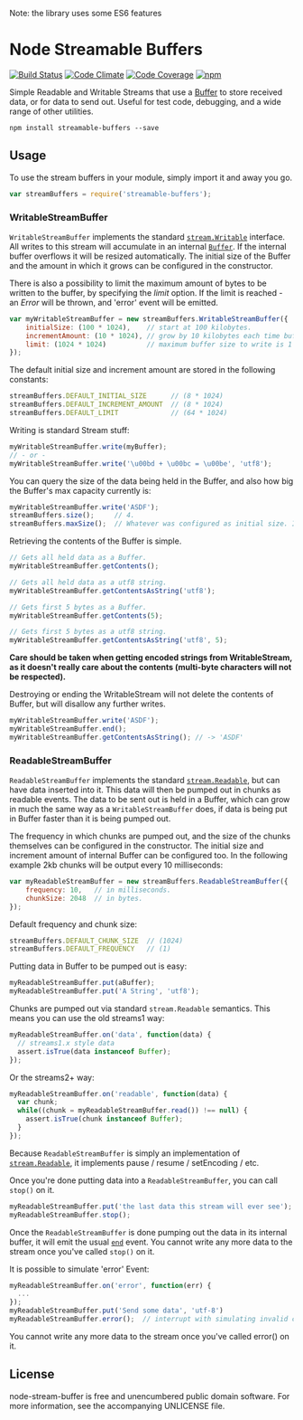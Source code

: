 Note: the library uses some ES6 features

# Node Streamable Buffers

[![Build Status][badge-travis-img]][badge-travis-url]
[![Code Climate][badge-climate-img]][badge-climate-url]
[![Code Coverage][badge-coverage-img]][badge-coverage-url]
[![npm][badge-npm-img]][badge-npm-url]

Simple Readable and Writable Streams that use a [Buffer][node-buffer-docs] to store received data, or for data to send out. Useful for test code, debugging, and a wide range of other utilities.

```
npm install streamable-buffers --save
```

## Usage

To use the stream buffers in your module, simply import it and away you go.

```js
var streamBuffers = require('streamable-buffers');
```

### WritableStreamBuffer

`WritableStreamBuffer` implements the standard [`stream.Writable`](https://nodejs.org/api/stream.html#stream_class_stream_writable) interface. All writes to this stream will accumulate in an internal [`Buffer`](https://nodejs.org/api/buffer.html). If the internal buffer overflows it will be resized automatically. The initial size of the Buffer and the amount in which it grows can be configured in the constructor.

There is also a possibility to limit the maximum amount of bytes to be written to the buffer, by specifying the _limit_ option. If the limit is reached - an _Error_ will be thrown, and 'error' event will be emitted.

```js
var myWritableStreamBuffer = new streamBuffers.WritableStreamBuffer({
	initialSize: (100 * 1024),    // start at 100 kilobytes.
	incrementAmount: (10 * 1024), // grow by 10 kilobytes each time buffer overflows.
	limit: (1024 * 1024)          // maximum buffer size to write is 1 megabyte
});
```

The default initial size and increment amount are stored in the following constants:

```js
streamBuffers.DEFAULT_INITIAL_SIZE      // (8 * 1024)
streamBuffers.DEFAULT_INCREMENT_AMOUNT  // (8 * 1024)
streamBuffers.DEFAULT_LIMIT             // (64 * 1024)
```

Writing is standard Stream stuff:

```js
myWritableStreamBuffer.write(myBuffer);
// - or -
myWritableStreamBuffer.write('\u00bd + \u00bc = \u00be', 'utf8');
```

You can query the size of the data being held in the Buffer, and also how big the Buffer's max capacity currently is: 

```js
myWritableStreamBuffer.write('ASDF');
streamBuffers.size();     // 4.
streamBuffers.maxSize();  // Whatever was configured as initial size. In our example: (100 * 1024).
```

Retrieving the contents of the Buffer is simple.

```js
// Gets all held data as a Buffer.
myWritableStreamBuffer.getContents();

// Gets all held data as a utf8 string.
myWritableStreamBuffer.getContentsAsString('utf8');

// Gets first 5 bytes as a Buffer.
myWritableStreamBuffer.getContents(5);

// Gets first 5 bytes as a utf8 string.
myWritableStreamBuffer.getContentsAsString('utf8', 5);
```

**Care should be taken when getting encoded strings from WritableStream, as it doesn't really care about the contents (multi-byte characters will not be respected).**

Destroying or ending the WritableStream will not delete the contents of Buffer, but will disallow any further writes.

```js
myWritableStreamBuffer.write('ASDF');
myWritableStreamBuffer.end();
myWritableStreamBuffer.getContentsAsString(); // -> 'ASDF'
```	

### ReadableStreamBuffer

`ReadableStreamBuffer` implements the standard [`stream.Readable`](https://nodejs.org/api/stream.html#stream_class_stream_readable), but can have data inserted into it. This data will then be pumped out in chunks as readable events. The data to be sent out is held in a Buffer, which can grow in much the same way as a `WritableStreamBuffer` does, if data is being put in Buffer faster than it is being pumped out. 

The frequency in which chunks are pumped out, and the size of the chunks themselves can be configured in the constructor. The initial size and increment amount of internal Buffer can be configured too. In the following example 2kb chunks will be output every 10 milliseconds:

```js
var myReadableStreamBuffer = new streamBuffers.ReadableStreamBuffer({
	frequency: 10,   // in milliseconds.
	chunkSize: 2048  // in bytes.
});
```

Default frequency and chunk size:

```js
streamBuffers.DEFAULT_CHUNK_SIZE  // (1024)
streamBuffers.DEFAULT_FREQUENCY   // (1)
```

Putting data in Buffer to be pumped out is easy:

```js
myReadableStreamBuffer.put(aBuffer);
myReadableStreamBuffer.put('A String', 'utf8');
```

Chunks are pumped out via standard `stream.Readable` semantics. This means you can use the old streams1 way:

```js
myReadableStreamBuffer.on('data', function(data) {
  // streams1.x style data
  assert.isTrue(data instanceof Buffer);
});
```

Or the streams2+ way:

```js
myReadableStreamBuffer.on('readable', function(data) {
  var chunk;
  while((chunk = myReadableStreamBuffer.read()) !== null) {
    assert.isTrue(chunk instanceof Buffer);
  }
});
```

Because `ReadableStreamBuffer` is simply an implementation of [`stream.Readable`](https://nodejs.org/api/stream.html#stream_class_stream_readable), it implements pause / resume / setEncoding / etc.

Once you're done putting data into a `ReadableStreamBuffer`, you can call `stop()` on it.

```js
myReadableStreamBuffer.put('the last data this stream will ever see');
myReadableStreamBuffer.stop();
```

Once the `ReadableStreamBuffer` is done pumping out the data in its internal buffer, it will emit the usual [`end`](https://nodejs.org/api/stream.html#stream_event_end) event. You cannot write any more data to the stream once you've called `stop()` on it.

It is possible to simulate 'error' Event:

```js
myReadableStreamBuffer.on('error', function(err) {
  ...
});
myReadableStreamBuffer.put('Send some data', 'utf-8')
myReadableStreamBuffer.error();  // interrupt with simulating invalid chunk
```
You cannot write any more data to the stream once you've called error() on it.


## License

node-stream-buffer is free and unencumbered public domain software. For more information, see the accompanying UNLICENSE file.

[badge-travis-img]: https://img.shields.io/travis/genrym/streamable-buffers.svg?style=flat-square
[badge-travis-url]: https://travis-ci.org/genrym/streamable-buffers
[badge-climate-img]: https://img.shields.io/codeclimate/github/genrym/streamable-buffers.svg?style=flat-square
[badge-climate-url]: https://codeclimate.com/github/genrym/streamable-buffers
[badge-coverage-img]: https://img.shields.io/codeclimate/coverage/github/genrym/streamable-buffers.svg?style=flat-square
[badge-coverage-url]: https://codeclimate.com/github/genrym/streamable-buffers
[badge-npm-img]: https://img.shields.io/npm/dm/streamable-buffers.svg?style=flat-square
[badge-npm-url]: https://www.npmjs.org/package/streamable-buffers

[node-buffer-docs]: http://nodejs.org/api/buffer.html
